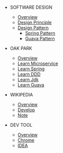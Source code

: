 - SOFTWARE DESIGN
  - [Overview](book/software-design/overview.md)
  - [Design Principle](book/software-design/design-principle/doc.md)
  - [Design Pattern](book/software-design/design-pattern/overview.md)
    - [Spring Pattern](book/software-design/design-pattern/spring/doc.md)
    - [Guava Pattern](book/software-design/design-pattern/guava/doc.md)
    
- OAK PARK
  - [Overview](book/oak-park/overview.md)
  - [Learn Microservice](book/oak-park/learn-microsvc/doc.md)
  - [Learn Spring](book/oak-park/learn-spring/doc.md)
  - [Learn DDD](book/oak-park/learn-ddd/doc.md)
  - [Learn Jdk](book/oak-park/learn-jdk/doc.md)
  - [Learn Guava](book/oak-park/learn-guava/doc.md)  

- WIKIPEDIA
    - [Overview](book/wikipedia/overview.md)
    - [Develop](book/wikipedia/dev/doc.md)
    - [Note](book/wikipedia/note/doc.md)

- DEV TOOL
  - [Overview](book/dev-tool/overview.md)
  - [Chrome](book/dev-tool/chrome/doc.md)
  - [IDEA](book/dev-tool/idea/doc.md)